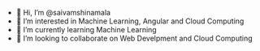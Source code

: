 - 👋 Hi, I’m @saivamshinamala
- 👀 I’m interested in Machine Learning, Angular and Cloud Computing
- 🌱 I’m currently learning Machine Learning
- 💞️ I’m looking to collaborate on Web Develpment and Cloud Computing

<!---
saivamshinamala/saivamshinamala is a ✨ special ✨ repository because its `README.md` (this file) appears on your GitHub profile.
You can click the Preview link to take a look at your changes.
--->
